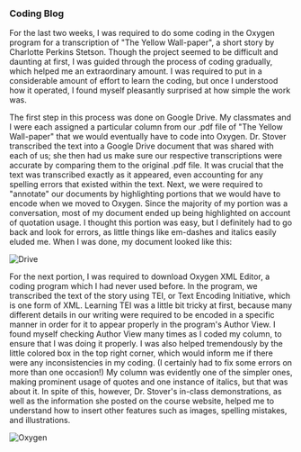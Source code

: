 ### Coding Blog

For the last two weeks, I was required to do some coding in the Oxygen program for a transcription of "The Yellow
Wall-paper", a short story by Charlotte Perkins Stetson. Though the project seemed to be difficult and daunting at first,
I was guided through the process of coding gradually, which helped me an extraordinary amount. I was required to put in
a considerable amount of effort to learn the coding, but once I understood how it operated, I found myself pleasantly
surprised at how simple the work was. 

The first step in this process was done on Google Drive. My classmates and I were each assigned a particular column from
our .pdf file of "The Yellow Wall-paper" that we would eventually have to code into Oxygen. Dr. Stover transcribed the text
into a Google Drive document that was shared with each of us; she then had us make sure our respective transcriptions were
accurate by comparing them to the original .pdf file. It was crucial that the text was transcribed exactly as it appeared, even 
accounting for any spelling errors that existed within the text. Next, we were required to "annotate" our documents by highlighting
portions that we would have to encode when we moved to Oxygen. Since the majority of my portion was a conversation, most
of my document ended up being highlighted on account of quotation usage.
I thought this portion was easy, but I definitely had to go back and look for errors, as little things like em-dashes and
italics easily eluded me. When I was done, my document looked like this:

![Drive](https://kazjohnstone.github.io/kazjohnstone.github.io/images/drive.png)

For the next portion, I was required to download Oxygen XML Editor, a coding program which I had never used before. In the 
program, we transcribed the text of the story using TEI, or Text Encoding Initiative, which is one form of XML. 
Learning TEI was a little bit tricky at first, because many different details in our writing were required to be encoded
in a specific manner in order for it to appear properly in the program's Author View. I found myself checking Author View
many times as I coded my column, to ensure that I was doing it properly.
I was also helped tremendously by the little colored box in the top right corner, which would inform me if there were any 
inconsistencies in my coding. (I certainly had to fix some errors on more than one occasion!)
My column was evidently one of the simpler ones, making prominent usage of quotes and one instance of italics, but that was
about it. In spite of this, however, Dr. Stover's in-class demonstrations, as well as the information she posted on the course
website, helped me to understand how to insert other features such as images, spelling mistakes, and illustrations.

![Oxygen](https://kazjohnstone.github.io/kazjohnstone.github.io/images/oxygen.png)
  
